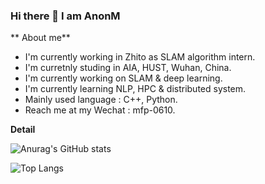 ### Hi there 👋 I am AnonM

** About me**

- I'm currently working in Zhito as SLAM algorithm intern.
- I'm curretnly studing in AIA, HUST, Wuhan, China.  
- I'm currently working on SLAM & deep learning. 
- I'm currently learning NLP, HPC & distributed system. 
- Mainly used language : C++, Python.
- Reach me at my Wechat : mfp-0610.
<!-- - 👯 I’m looking to collaborate on ...
- 🤔 I’m looking for help with ...
- 💬 Ask me about ... -->
<!-- - 😄 Pronouns: ...
- ⚡ Fun fact: ... -->

**Detail**

![Anurag's GitHub stats](https://github-readme-stats.vercel.app/api?username=mfp0610)

![Top Langs](https://github-readme-stats.vercel.app/api/top-langs/?username=mfp0610)

